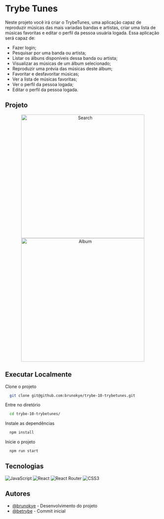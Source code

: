 # Trybe Tunes

Neste projeto você irá criar o TrybeTunes, uma aplicação capaz de reproduzir músicas das mais variadas bandas e artistas, criar uma lista de músicas favoritas e editar o perfil da pessoa usuária logada. Essa aplicação será capaz de:

- Fazer login;
- Pesquisar por uma banda ou artista;
- Listar os álbuns disponíveis dessa banda ou artista;
- Visualizar as músicas de um álbum selecionado;
- Reproduzir uma prévia das músicas deste álbum;
- Favoritar e desfavoritar músicas;
- Ver a lista de músicas favoritas;
- Ver o perfil da pessoa logada;
- Editar o perfil da pessoa logada.

## Projeto

<div align="center">
  <img src="https://i.imgur.com/i4i0C4G.png" alt="Search" width="400px" />
  <img src="https://i.imgur.com/smQrzjs.png" alt="Album" width="400px" />
</div>

## Executar Localmente

Clone o projeto 

```bash
  git clone git@github.com:brunokye/trybe-10-trybetunes.git
```

Entre no diretório

```bash
  cd trybe-10-trybetunes/
```

Instale as dependências

```bash
  npm install
```

Inicie o projeto

```bash
  npm run start
```

## Tecnologias

![JavaScript](https://img.shields.io/badge/javascript-%23323330.svg?style=for-the-badge&logo=javascript&logoColor=%23F7DF1E)
![React](https://img.shields.io/badge/react-%2320232a.svg?style=for-the-badge&logo=react&logoColor=%2361DAFB)
![React Router](https://img.shields.io/badge/React_Router-CA4245?style=for-the-badge&logo=react-router&logoColor=white)
![CSS3](https://img.shields.io/badge/css3-%231572B6.svg?style=for-the-badge&logo=css3&logoColor=white)

## Autores

- [@brunokye](https://github.com/brunokye) - Desenvolvimento do projeto
- [@betrybe](https://github.com/betrybe) - Commit inicial
